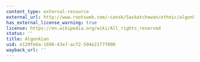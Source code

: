 ```yaml
---
content_type: external-resource
external_url: http://www.rootsweb.com/~cansk/Saskatchewan/ethnic/algonkian.html
has_external_license_warning: true
license: https://en.wikipedia.org/wiki/All_rights_reserved
status: ''
title: Algonkian
uid: e129fe6a-1698-43e7-acf2-594e21f7f000
wayback_url: ''
---
```

